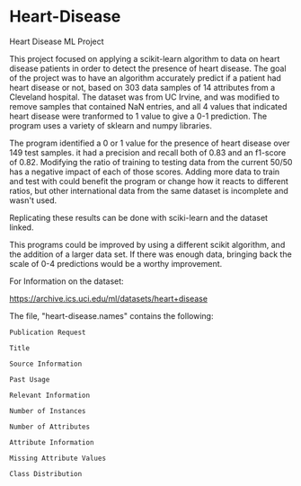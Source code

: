 # Heart-Disease
Heart Disease ML Project 


This project focused on applying a scikit-learn algorithm to data on heart disease patients in order to detect the presence of heart disease. 
The goal of the project was to have an algorithm accurately predict if a patient had heart disease or not, based on 303 data samples of 14 attributes from a Cleveland hospital. The dataset was from UC Irvine, and was modified to remove samples that contained NaN entries, and all 4 values that indicated heart disease were tranformed to 1 value to give a 0-1 prediction. The program uses a variety of sklearn and numpy libraries. 

The program identified a 0 or 1 value for the presence of heart disease over 149 test samples. it had a precision and recall both of 0.83 and an f1-score of 0.82. Modifying the ratio of training to testing data from the current 50/50 has a negative impact of each of those scores. Adding more data  to train and test with could benefit the program or change how it reacts to different ratios, but other international data from the same dataset is incomplete and wasn't used. 

Replicating these results can be done with sciki-learn and the dataset linked. 

This programs could be improved by using a different scikit algorithm, and the addition of a larger data set. If there was enough data, bringing back the scale of 0-4 predictions would be a worthy improvement. 





For Information on the dataset:


https://archive.ics.uci.edu/ml/datasets/heart+disease



The file, "heart-disease.names" contains the following:

    Publication Request
  
    Title
  
    Source Information
  
    Past Usage
  
    Relevant Information
  
    Number of Instances
  
    Number of Attributes
  
    Attribute Information
  
    Missing Attribute Values
  
    Class Distribution
  
